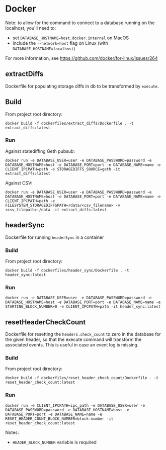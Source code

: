 # Docker

Note: to allow for the command to connect to a database running on the localhost, you'll need to:
- set `DATABASE_HOSTNAME=host.docker.internal` on MacOS
- include the `--network=host` flag on Linux (with `DATABASE_HOSTNAME=localhost`)

For more information, see https://github.com/docker/for-linux/issues/264

## extractDiffs
Dockerfile for populating storage diffs in db to be transformed by `execute`.

## Build
From project root directory:
```
docker build -f dockerfiles/extract_diffs/Dockerfile . -t extract_diffs:latest
```

### Run
Against statediffing Geth pubsub:
```
docker run -e DATABASE_USER=user -e DATABASE_PASSWORD=password -e DATABASE_HOSTNAME=host -e DATABASE_PORT=port -e DATABASE_NAME=name -e CLIENT_IPCPATH=path -e STORAGEDIFFS_SOURCE=geth -it extract_diffs:latest
```

Against CSV:
```
docker run -e DATABASE_USER=user -e DATABASE_PASSWORD=password -e DATABASE_HOSTNAME=host -e DATABASE_PORT=port -e DATABASE_NAME=name -e CLIENT_IPCPATH=path -e FILESYSTEM_STORAGEDIFFSPATH=/data/<csv_filename> -v <csv_filepath>:/data -it extract_diffs:latest
```


## headerSync
Dockerfile for running `headerSync` in a container

### Build
From project root directory:
```
docker build -f dockerfiles/header_sync/Dockerfile . -t header_sync:latest
```

### Run
```
docker run -e DATABASE_USER=user -e DATABASE_PASSWORD=password -e DATABASE_HOSTNAME=host -e DATABASE_PORT=port -e DATABASE_NAME=name -e STARTING_BLOCK_NUMBER=0 -e CLIENT_IPCPATH=path -it header_sync:latest
```

## resetHeaderCheckCount
Dockerfile for resetting the `headers.check_count` to zero in the database for the given header, so that the execute command
will transform the associated events. This is useful in case an event log is missing.

### Build
From project root directory:
```
docker build -f dockerfiles/reset_header_check_count/Dockerfile . -t reset_header_check_count:latest
```

### Run
```
docker run -e CLIENT_IPCPATH=ipc_path -e DATABASE_USER=user -e DATABASE_PASSWORD=password -e DATABASE_HOSTNAME=host -e DATABASE_PORT=port -e DATABASE_NAME=name -e RESET_HEADER_COUNT_BLOCK_NUMBER=block-number -it reset_header_check_count:latest
```
Notes:
- `HEADER_BLOCK_NUMBER` variable is required

